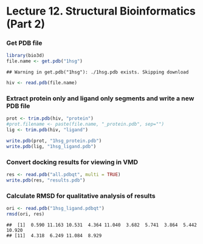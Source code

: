 Lecture 12. Structural Bioinformatics (Part 2)
================

### Get PDB file

``` r
library(bio3d)
file.name <- get.pdb("1hsg")
```

    ## Warning in get.pdb("1hsg"): ./1hsg.pdb exists. Skipping download

``` r
hiv <- read.pdb(file.name)
```

### Extract protein only and ligand only segments and write a new PDB file

``` r
prot <- trim.pdb(hiv, "protein")
#prot.filename <- paste(file.name, "_protein.pdb", sep="")
lig <- trim.pdb(hiv, "ligand")

write.pdb(prot, "1hsg_protein.pdb")
write.pdb(lig, "1hsg_ligand.pdb")
```

### Convert docking results for viewing in VMD

``` r
res <- read.pdb("all.pdbqt", multi = TRUE)
write.pdb(res, "results.pdb")
```

### Calculate RMSD for qualitative analysis of results

``` r
ori <- read.pdb("1hsg_ligand.pdbqt")
rmsd(ori, res)
```

    ##  [1]  0.590 11.163 10.531  4.364 11.040  3.682  5.741  3.864  5.442 10.920
    ## [11]  4.318  6.249 11.084  8.929
